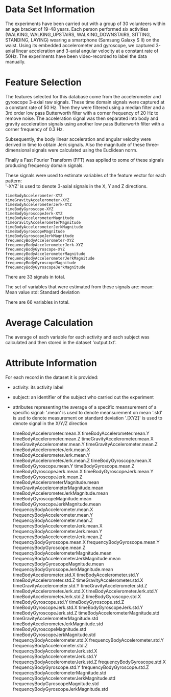 Data Set Information
====================

The experiments have been carried out with a group of 30 volunteers within an age bracket of 19-48 years. Each person performed six activities (WALKING, WALKING_UPSTAIRS, WALKING_DOWNSTAIRS, SITTING, STANDING, LAYING) wearing a smartphone (Samsung Galaxy S II) on the waist. Using its embedded accelerometer and gyroscope, we captured 3-axial linear acceleration and 3-axial angular velocity at a constant rate of 50Hz. The experiments have been video-recorded to label the data manually.

Feature Selection
=================

The features selected for this database come from the accelerometer and gyroscope 3-axial raw signals. These time domain signals were captured at a constant rate of 50 Hz. Then they were filtered using a median filter and a 3rd order low pass Butterworth filter with a corner frequency of 20 Hz to remove noise. The acceleration signal was then separated into body and gravity acceleration signals using another low pass Butterworth filter with a corner frequency of 0.3 Hz. 

Subsequently, the body linear acceleration and angular velocity were derived in time to obtain Jerk signals. Also the magnitude of these three-dimensional signals were calculated using the Euclidean norm. 

Finally a Fast Fourier Transform (FFT) was applied to some of these signals producing frequency domain signals. 

These signals were used to estimate variables of the feature vector for each pattern:  
'-XYZ' is used to denote 3-axial signals in the X, Y and Z directions. 

 	timeBodyAccelerometer-XYZ
 	timeGravityAccelerometer-XYZ
 	timeBodyAccelerometerJerk-XYZ
 	timeBodyGyroscope-XYZ
 	timeBodyGyroscopeJerk-XYZ
 	timeBodyAccelerometerMagnitude
 	timeGravityAccelerometerMagnitude
 	timeBodyAccelerometerJerkMagnitude
 	timeBodyGyroscopeMagnitude
 	timeBodyGyroscopeJerkMagnitude
 	frequencyBodyAccelerometer-XYZ
 	frequencyBodyAccelerometerJerk-XYZ
 	frequencyBodyGyroscope-XYZ
 	frequencyBodyAccelerometerMagnitude
 	frequencyBodyAccelerometerJerkMagnitude
 	frequencyBodyGyroscopeMagnitude
 	frequencyBodyGyroscopeJerkMagnitude

There are 33 signals in total.

The set of variables that were estimated from these signals are: 
 	mean: Mean value
 	std: Standard deviation

There are 66 variables in total.

Average Calculation 
===================
The average of each variable for each activity and each subject was calculated and then stored in the dataset 'output.txt'.

Attribute Information
=====================
For each record in the dataset it is provided:
- activity: its activity label
- subject: an identifier of the subject who carried out the experiment
- attributes representing the average of a specific meansurement of a specific signal: 
  '.mean' is used to denote meansurement on mean
  '.std' is usd to denote measurement on standard deviation
  '.[XYZ]' is used to denote signal in the X/Y/Z direction
  
 	timeBodyAccelerometer.mean.X
	timeBodyAccelerometer.mean.Y
	timeBodyAccelerometer.mean.Z
	timeGravityAccelerometer.mean.X
	timeGravityAccelerometer.mean.Y
	timeGravityAccelerometer.mean.Z
	timeBodyAccelerometerJerk.mean.X
	timeBodyAccelerometerJerk.mean.Y
	timeBodyAccelerometerJerk.mean.Z
	timeBodyGyroscope.mean.X
	timeBodyGyroscope.mean.Y
	timeBodyGyroscope.mean.Z
	timeBodyGyroscopeJerk.mean.X
	timeBodyGyroscopeJerk.mean.Y
	timeBodyGyroscopeJerk.mean.Z
	timeBodyAccelerometerMagnitude.mean
	timeGravityAccelerometerMagnitude.mean
	timeBodyAccelerometerJerkMagnitude.mean
	timeBodyGyroscopeMagnitude.mean
	timeBodyGyroscopeJerkMagnitude.mean
	frequencyBodyAccelerometer.mean.X
	frequencyBodyAccelerometer.mean.Y
	frequencyBodyAccelerometer.mean.Z
	frequencyBodyAccelerometerJerk.mean.X
	frequencyBodyAccelerometerJerk.mean.Y
	frequencyBodyAccelerometerJerk.mean.Z
	frequencyBodyGyroscope.mean.X
	frequencyBodyGyroscope.mean.Y
	frequencyBodyGyroscope.mean.Z
	frequencyBodyAccelerometerMagnitude.mean
	frequencyBodyAccelerometerJerkMagnitude.mean
	frequencyBodyGyroscopeMagnitude.mean
	frequencyBodyGyroscopeJerkMagnitude.mean
	timeBodyAccelerometer.std.X
	timeBodyAccelerometer.std.Y
	timeBodyAccelerometer.std.Z
	timeGravityAccelerometer.std.X
	timeGravityAccelerometer.std.Y
	timeGravityAccelerometer.std.Z
	timeBodyAccelerometerJerk.std.X
	timeBodyAccelerometerJerk.std.Y
	timeBodyAccelerometerJerk.std.Z
	timeBodyGyroscope.std.X
	timeBodyGyroscope.std.Y
	timeBodyGyroscope.std.Z
	timeBodyGyroscopeJerk.std.X
	timeBodyGyroscopeJerk.std.Y
	timeBodyGyroscopeJerk.std.Z
	timeBodyAccelerometerMagnitude.std
	timeGravityAccelerometerMagnitude.std
	timeBodyAccelerometerJerkMagnitude.std
	timeBodyGyroscopeMagnitude.std
	timeBodyGyroscopeJerkMagnitude.std
	frequencyBodyAccelerometer.std.X
	frequencyBodyAccelerometer.std.Y
	frequencyBodyAccelerometer.std.Z
	frequencyBodyAccelerometerJerk.std.X
	frequencyBodyAccelerometerJerk.std.Y
	frequencyBodyAccelerometerJerk.std.Z
	frequencyBodyGyroscope.std.X
	frequencyBodyGyroscope.std.Y
	frequencyBodyGyroscope.std.Z
	frequencyBodyAccelerometerMagnitude.std
	frequencyBodyAccelerometerJerkMagnitude.std
	frequencyBodyGyroscopeMagnitude.std
	frequencyBodyGyroscopeJerkMagnitude.std